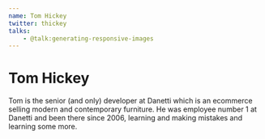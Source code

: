 ```yaml
---
name: Tom Hickey
twitter: thickey
talks:
    - @talk:generating-responsive-images
---
```


# Tom Hickey

Tom is the senior (and only) developer at Danetti which is an ecommerce selling modern and contemporary furniture.  He was employee number 1 at Danetti and been there since 2006, learning and making mistakes and learning some more.
